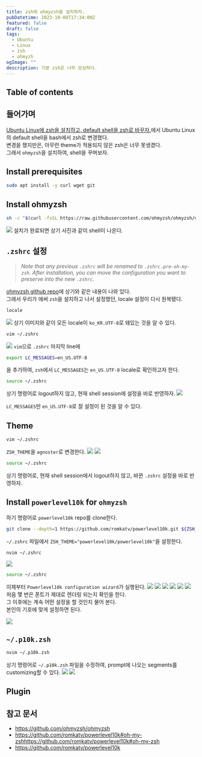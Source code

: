```yaml
---
title: zsh에 ohmyzsh을 설치하자.
pubDatetime: 2023-10-08T17:34:00Z
featured: false
draft: false
tags:
  - Ubuntu
  - Linux
  - zsh
  - ohmyzh
ogImage: ""
description: 기본 zsh은 너무 앙상하다.
---
```


## Table of contents

## 들어가며

[Ubuntu Linux에 zsh을 설치하고, default shell을 zsh로 바꾸자.](install-zsh-on-ubuntu-linux.md)에서 Ubuntu Linux의 default shell을 bash에서 zsh로 변경했다.  
변경을 했지만은, 아무런 theme가 적용되지 않은 zsh은 너무 못생겼다.  
그래서 `ohmyzsh`을 설치하여, shell을 꾸며보자.

## Install prerequisites

```zsh
sudo apt install -y curl wget git
```

## Install ohmyzsh

```zsh
sh -c "$(curl -fsSL https://raw.githubusercontent.com/ohmyzsh/ohmyzsh/master/tools/install.sh)"
```

![](/src/assets/image/install-ohmyzsh-on-zsh-1696755087617.jpeg)
설치가 완료되면 상기 사진과 같이 shell이 나온다.

## `.zshrc` 설정

> _Note that any previous `.zshrc` will be renamed to `.zshrc.pre-oh-my-zsh`.
> After installation, you can move the configuration you want to preserve into the new `.zshrc`._

[ohmyzsh github repo](https://github.com/ohmyzsh/ohmyzsh)에 상기와 같은 내용이 나와 있다.  
그래서 우리가 애써 `zsh`을 설치하고 나서 설정했던, locale 설정이 다시 원복됐다.

```zsh
locale
```

![](/src/assets/image/install-ohmyzsh-on-zsh-1696755283145.jpeg)
상기 이미지와 같이 모든 locale이 `ko_KR.UTF-8`로 돼있는 것을 알 수 있다.

```zsh
vim ~/.zshrc
```

![](/src/assets/image/install-ohmyzsh-on-zsh-1696755380622.jpeg)
`vim`으로 `.zshrc` 마지막 line에

```zsh
export LC_MESSAGES=en_US.UTF-8
```

을 추가하여, `zsh`에서 `LC_MESSAGES`는 `en_US.UTF-8` locale로 확인하고자 한다.

```zsh
source ~/.zshrc
```

상기 명령어로 logout하지 않고, 현재 shell session에 설정을 바로 반영하자.
![](/src/assets/image/install-ohmyzsh-on-zsh-1696755481464.jpeg)

`LC_MESSAGES`만 `en_US.UTF-8`로 잘 설정이 된 것을 알 수 있다.

## Theme

```zsh
vim ~/.zshrc
```

`ZSH_THEME`을 `agnoster`로 변경한다.
![](/src/assets/image/install-ohmyzsh-on-zsh-1696755659805.jpeg)
![](/src/assets/image/install-ohmyzsh-on-zsh-1696755690229.jpeg)

```zsh
source ~/.zshrc
```

상기 명령어로, 현재 shell session에서 logout하지 않고, 바뀐 `.zshrc` 설정을 바로 반영하자.

## Install `powerlevel10k` for `ohmyzsh`

하기 명령어로 `powerlevel10k` repo를 clone한다.

```zsh
git clone --depth=1 https://github.com/romkatv/powerlevel10k.git ${ZSH_CUSTOM:-$HOME/.oh-my-zsh/custom}/themes/powerlevel10k
```

`~/.zshrc` 파일에서 `ZSH_THEME="powerlevel10k/powerlevel10k"`을 설정한다.

```zsh
nvim ~/.zshrc
```

![](/src/assets/image/install-ohmyzsh-on-zsh-1696763490631.jpeg)

```zsh
source ~/.zshrc
```

이제부터 `Powerlevel10k configuration wizard`가 실행된다.
![](/src/assets/image/install-ohmyzsh-on-zsh-1696763564811.jpeg)
![](/src/assets/image/install-ohmyzsh-on-zsh-1696763580252.jpeg)
![](/src/assets/image/install-ohmyzsh-on-zsh-1696763654657.jpeg)
![](/src/assets/image/install-ohmyzsh-on-zsh-1696763671554.jpeg)
![](/src/assets/image/install-ohmyzsh-on-zsh-1696763691713.jpeg)
![](/src/assets/image/install-ohmyzsh-on-zsh-1696763718715.jpeg)
처음 몇 번은 폰트가 제대로 렌더링 되는지 확인을 한다.  
그 이후에는 계속 어떤 설정을 할 것인지 물어 본다.  
본인의 기호에 맞게 설정하면 된다.

![](/src/assets/image/install-ohmyzsh-on-zsh-1696764202962.jpeg)

## `~/.p10k.zsh`

```zsh
nvim ~/.p10k.zsh
```

상기 명령어로 `~/.p10k.zsh` 파일을 수정하여, prompt에 나오는 segments를 customizing할 수 있다.
![](/src/assets/image/install-ohmyzsh-on-zsh-1696772955102.jpeg)
![](/src/assets/image/install-ohmyzsh-on-zsh-1696773064121.jpeg)

## Plugin

## 참고 문서

- <https://github.com/ohmyzsh/ohmyzsh>
- <https://github.com/romkatv/powerlevel10k#oh-my-zshhttps://github.com/romkatv/powerlevel10k#oh-my-zsh>
- <https://github.com/romkatv/powerlevel10k>
